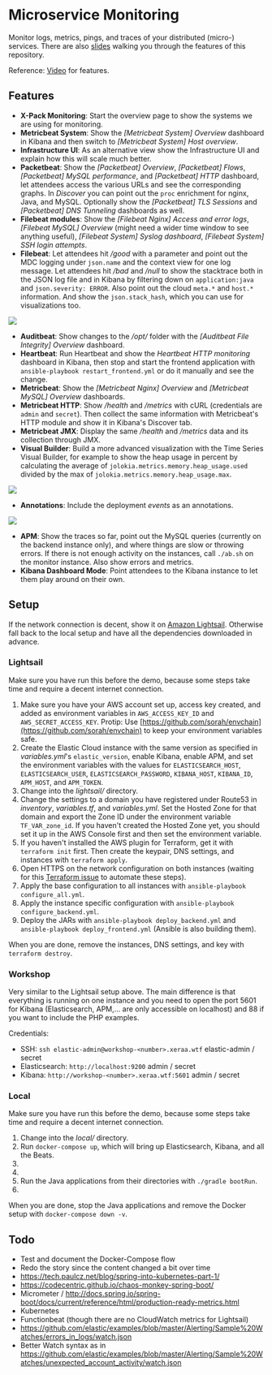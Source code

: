 


# Microservice Monitoring

Monitor logs, metrics, pings, and traces of your distributed (micro-) services. There are also [slides](https://speakerdeck.com/xeraa/360-degrees-monitoring-of-your-microservices) walking you through the features of this repository.


Reference: [Video](https://www.youtube.com/watch?v=8NxzQAfHaU4) for features.


## Features

* **X-Pack Monitoring**: Start the overview page to show the systems we are using for monitoring.
* **Metricbeat System**: Show the *[Metricbeat System] Overview* dashboard in Kibana and then switch to *[Metricbeat System] Host overview*.
* **Infrastructure UI**: As an alternative view show the Infrastructure UI and explain how this will scale much better.
* **Packetbeat**: Show the *[Packetbeat] Overview*, *[Packetbeat] Flows*, *[Packetbeat] MySQL performance*, and *[Packetbeat] HTTP* dashboard, let attendees access the various URLs and see the corresponding graphs. In *Discover* you can point out the `proc` enrichment for nginx, Java, and MySQL. Optionally show the *[Packetbeat] TLS Sessions* and *[Packetbeat] DNS Tunneling* dashboards as well.
* **Filebeat modules**: Show the *[Filebeat Nginx] Access and error logs*, *[Filebeat MySQL] Overview* (might need a wider time window to see anything useful), *[Filebeat System] Syslog dashboard*, *[Filebeat System] SSH login attempts*.
* **Filebeat**: Let attendees hit */good* with a parameter and point out the MDC logging under `json.name` and the context view for one log message. Let attendees hit */bad* and */null* to show the stacktrace both in the JSON log file and in Kibana by filtering down on `application:java` and `json.severity: ERROR`. Also point out the cloud `meta.*` and `host.*` information. And show the `json.stack_hash`, which you can use for visualizations too.

![](img/stacktraces.png)

* **Auditbeat**: Show changes to the */opt/* folder with the *[Auditbeat File Integrity] Overview* dashboard.
* **Heartbeat**: Run Heartbeat and show the *Heartbeat HTTP monitoring* dashboard in Kibana, then stop and start the frontend application with `ansible-playbook restart_frontend.yml` or do it manually and see the change.
* **Metricbeat**: Show the *[Metricbeat Nginx] Overview* and *[Metricbeat MySQL] Overview* dashboards.
* **Metricbeat HTTP**: Show */health* and */metrics* with cURL (credentials are `admin` and `secret`). Then collect the same information with Metricbeat's HTTP module and show it in Kibana's Discover tab.
* **Metricbeat JMX**: Display the same */health* and */metrics* data and its collection through JMX.
* **Visual Builder**: Build a more advanced visualization with the Time Series Visual Builder, for example to show the heap usage in percent by calculating the average of `jolokia.metrics.memory.heap_usage.used` divided by the max of `jolokia.metrics.memory.heap_usage.max`.

![](img/heap-usage.png)

* **Annotations**: Include the deployment *events* as an annotations.

![](img/heap-usage-annotated.png)

* **APM**: Show the traces so far, point out the MySQL queries (currently on the backend instance only), and where things are slow or throwing errors. If there is not enough activity on the instances, call `./ab.sh` on the monitor instance. Also show errors and metrics.
* **Kibana Dashboard Mode**: Point attendees to the Kibana instance to let them play around on their own.



## Setup

If the network connection is decent, show it on [Amazon Lightsail](https://amazonlightsail.com). Otherwise fall back to the local setup and have all the dependencies downloaded in advance.



### Lightsail

Make sure you have run this before the demo, because some steps take time and require a decent internet connection.

1. Make sure you have your AWS account set up, access key created, and added as environment variables in `AWS_ACCESS_KEY_ID` and `AWS_SECRET_ACCESS_KEY`. Protip: Use [https://github.com/sorah/envchain](https://github.com/sorah/envchain) to keep your environment variables safe.
1. Create the Elastic Cloud instance with the same version as specified in *variables.yml*'s `elastic_version`, enable Kibana, enable APM, and set the environment variables with the values for `ELASTICSEARCH_HOST`, `ELASTICSEARCH_USER`, `ELASTICSEARCH_PASSWORD`, `KIBANA_HOST`, `KIBANA_ID`, `APM_HOST`, and `APM_TOKEN`.
1. Change into the *lightsail/* directory.
1. Change the settings to a domain you have registered under Route53 in *inventory*, *variables.tf*, and *variables.yml*. Set the Hosted Zone for that domain and export the Zone ID under the environment variable `TF_VAR_zone_id`. If you haven't created the Hosted Zone yet, you should set it up in the AWS Console first and then set the environment variable.
1. If you haven't installed the AWS plugin for Terraform, get it with `terraform init` first. Then create the keypair, DNS settings, and instances with `terraform apply`.
1. Open HTTPS on the network configuration on both instances (waiting for this [Terraform issue](https://github.com/terraform-providers/terraform-provider-aws/issues/700) to automate these steps).
1. Apply the base configuration to all instances with `ansible-playbook configure_all.yml`.
1. Apply the instance specific configuration with `ansible-playbook configure_backend.yml`.
1. Deploy the JARs with `ansible-playbook deploy_backend.yml` and `ansible-playbook deploy_frontend.yml` (Ansible is also building them).

When you are done, remove the instances, DNS settings, and key with `terraform destroy`.



### Workshop

Very similar to the Lightsail setup above. The main difference is that everything is running on one instance and you need to open the port 5601 for Kibana (Elasticsearch, APM,... are only accessible on localhost) and 88 if you want to include the PHP examples.

Credentials:

* SSH: `ssh elastic-admin@workshop-<number>.xeraa.wtf` elastic-admin / secret
* Elasticsearch: `http://localhost:9200` admin / secret
* Kibana: `http://workshop-<number>.xeraa.wtf:5601` admin / secret



### Local

Make sure you have run this before the demo, because some steps take time and require a decent internet connection.

1. Change into the *local/* directory.
1. Run `docker-compose up`, which will bring up Elasticsearch, Kibana, and all the Beats.
1.
1.
1. Run the Java applications from their directories with `./gradle bootRun`.
1.

When you are done, stop the Java applications and remove the Docker setup with `docker-compose down -v`.



## Todo

* Test and document the Docker-Compose flow
* Redo the story since the content changed a bit over time
* https://tech.paulcz.net/blog/spring-into-kubernetes-part-1/
* https://codecentric.github.io/chaos-monkey-spring-boot/
* Micrometer / http://docs.spring.io/spring-boot/docs/current/reference/html/production-ready-metrics.html
* Kubernetes
* Functionbeat (though there are no CloudWatch metrics for Lightsail)
* https://github.com/elastic/examples/blob/master/Alerting/Sample%20Watches/errors_in_logs/watch.json
* Better Watch syntax as in https://github.com/elastic/examples/blob/master/Alerting/Sample%20Watches/unexpected_account_activity/watch.json

